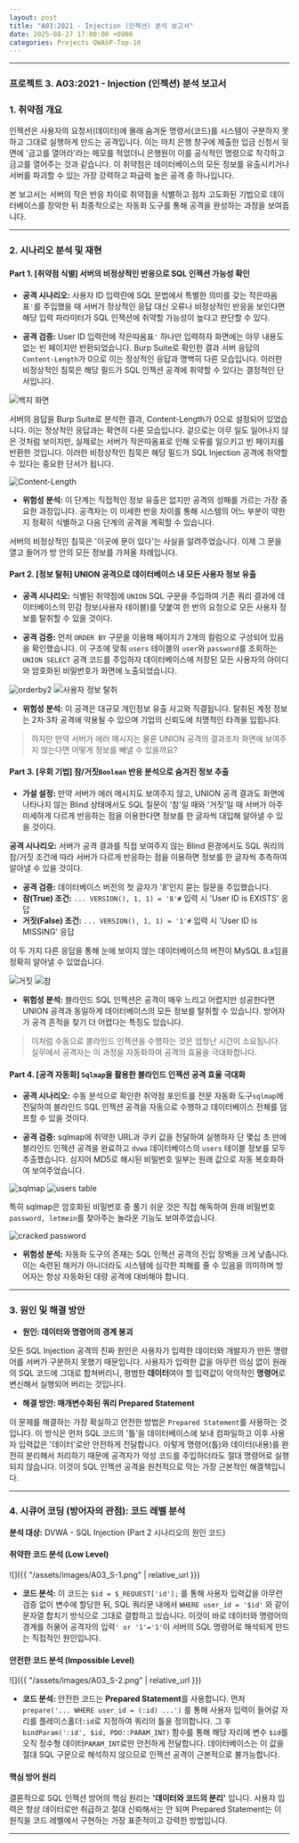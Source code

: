 ```yaml
---
layout: post
title: "A03:2021 - Injection (인젝션) 분석 보고서"
date: 2025-08-27 17:00:00 +0900
categories: Projects OWASP-Top-10
---
```

---

### **프로젝트 3. A03:2021 - Injection (인젝션) 분석 보고서**

### **1. 취약점 개요**

   인젝션은 사용자의 요청서(데이터)에 몰래 숨겨둔 명령서(코드)를 시스템이 구분하지 못하고 그대로 실행하게 만드는 공격입니다. 이는 마치 은행 창구에 제출한 입금 신청서 뒷면에 '금고를 열어라'라는 메모를 적었더니 은행원이 이를 공식적인 명령으로 착각하고 금고를 열어주는 것과 같습니다. 이 취약점은 데이터베이스의 모든 정보를 유출시키거나 서버를 파괴할 수 있는 가장 강력하고 파급력 높은 공격 중 하나입니다.

   본 보고서는 서버의 작은 반응 차이로 취약점을 식별하고 점차 고도화된 기법으로 데이터베이스를 장악한 뒤 최종적으로는 자동화 도구를 통해 공격을 완성하는 과정을 보여줍니다.

---

### **2. 시나리오 분석 및 재현**

#### **Part 1. [취약점 식별] 서버의 비정상적인 반응으로 SQL 인젝션 가능성 확인**

*   **공격 시나리오:**
   사용자 ID 입력란에 SQL 문법에서 특별한 의미를 갖는 작은따옴표`'`를 주입했을 때 서버가 정상적인 응답 대신 오류나 비정상적인 반응을 보인다면 해당 입력 파라미터가 SQL 인젝션에 취약할 가능성이 높다고 판단할 수 있다.

*   **공격 검증:**
   User ID 입력란에 작은따옴표`'` 하나만 입력하자 화면에는 아무 내용도 없는 빈 페이지만 반환되었습니다. Burp Suite로 확인한 결과 서버 응답의 `Content-Length`가 0으로 이는 정상적인 응답과 명백히 다른 모습입니다. 이러한 비정상적인 침묵은 해당 필드가 SQL 인젝션 공격에 취약할 수 있다는 결정적인 단서입니다.

   ![백지 화면](/assets/images/A03_P1-1.png)

   서버의 응답을 Burp Suite로 분석한 결과, Content-Length가 0으로 설정되어 있었습니다. 이는 정상적인 응답과는 확연히 다른 모습입니다. 겉으로는 아무 일도 일어나지 않은 것처럼 보이지만, 실제로는 서버가 작은따옴표로 인해 오류를 일으키고 빈 페이지를 반환한 것입니다. 이러한 비정상적인 침묵은 해당 필드가 SQL Injection 공격에 취약할 수 있다는 중요한 단서가 됩니다.

   ![Content-Length](/assets/images/A03_P1-2.png)

*   **위험성 분석:**
   이 단계는 직접적인 정보 유출은 없지만 공격의 성패를 가르는 가장 중요한 과정입니다. 공격자는 이 미세한 반응 차이를 통해 시스템의 어느 부분이 약한지 정확히 식별하고 다음 단계의 공격을 계획할 수 있습니다.
    
   서버의 비정상적인 침묵은 '이곳에 문이 있다'는 사실을 알려주었습니다. 이제 그 문을 열고 들어가 방 안의 모든 정보를 가져올 차례입니다.

#### **Part 2. [정보 탈취] UNION 공격으로 데이터베이스 내 모든 사용자 정보 유출**

*   **공격 시나리오:**
   식별된 취약점에 `UNION` SQL 구문을 주입하여 기존 쿼리 결과에 데이터베이스의 민감 정보(사용자 테이블)를 덧붙여 한 번의 요청으로 모든 사용자 정보를 탈취할 수 있을 것이다.

*   **공격 검증:**
   먼저 `ORDER BY` 구문을 이용해 페이지가 2개의 컬럼으로 구성되어 있음을 확인했습니다. 이 구조에 맞춰 `users` 테이블의 `user`와 `password`를 조회하는 `UNION SELECT` 공격 코드를 주입하자 데이터베이스에 저장된 모든 사용자의 아이디와 암호화된 비밀번호가 화면에 노출되었습니다.

   ![orderby2](/assets/images/A03_P2-2.png)
   ![사용자 정보 탈취](/assets/images/A03_P2-1.png)

*   **위험성 분석:**
   이 공격은 대규모 개인정보 유출 사고와 직결됩니다. 탈취된 계정 정보는 2차·3차 공격에 악용될 수 있으며 기업의 신뢰도에 치명적인 타격을 입힙니다.

>  하지만 만약 서버가 에러 메시지는 물론 UNION 공격의 결과조차 화면에 보여주지 않는다면 어떻게 정보를 빼낼 수 있을까요?

#### **Part 3. [우회 기법] 참/거짓`Boolean` 반응 분석으로 숨겨진 정보 추출**

*   **가설 설정:**
   만약 서버가 에러 메시지도 보여주지 않고, UNION 공격 결과도 화면에 나타나지 않는 Blind 상태에서도 SQL 질문이 '참'일 때와 '거짓'일 때 서버가 아주 미세하게 다르게 반응하는 점을 이용한다면 정보를 한 글자씩 대입해 알아낼 수 있을 것이다.

   **공격 시나리오:**
   서버가 공격 결과를 직접 보여주지 않는 Blind 환경에서도 SQL 쿼리의 참/거짓 조건에 따라 서버가 다르게 반응하는 점을 이용하면 정보를 한 글자씩 추측하여 알아낼 수 있을 것이다.

*   **공격 검증:**
   데이터베이스 버전의 첫 글자가 '8'인지 묻는 질문을 주입했습니다.
   *   **참(True) 조건:** `... VERSION(), 1, 1) = '8'#` 입력 시 'User ID is EXISTS' 응답
   *   **거짓(False) 조건:** `... VERSION(), 1, 1) = '1'#` 입력 시 'User ID is MISSING' 응답

   이 두 가지 다른 응답을 통해 눈에 보이지 않는 데이터베이스의 버전이 MySQL 8.x임을 정확히 알아낼 수 있었습니다.

   ![거짓](/assets/images/A03_P3-1.png)
   ![참](/assets/images/A03_P3-2.png)

*   **위험성 분석:**
   블라인드 SQL 인젝션은 공격이 매우 느리고 어렵지만 성공한다면 UNION 공격과 동일하게 데이터베이스의 모든 정보를 탈취할 수 있습니다. 방어자가 공격 흔적을 찾기 더 어렵다는 특징도 있습니다.

>  이처럼 수동으로 블라인드 인젝션을 수행하는 것은 엄청난 시간이 소요됩니다. 실무에서 공격자는 이 과정을 자동화하여 공격의 효율을 극대화합니다.

#### **Part 4. [공격 자동화] `Sqlmap`을 활용한 블라인드 인젝션 공격 효율 극대화**

*   **공격 시나리오:**
   수동 분석으로 확인한 취약점 포인트를 전문 자동화 도구`sqlmap`에 전달하여 블라인드 SQL 인젝션 공격을 자동으로 수행하고 데이터베이스 전체를 덤프할 수 있을 것이다.

*   **공격 검증:**
   sqlmap에 취약한 URL과 쿠키 값을 전달하여 실행하자 단 몇십 초 만에 블라인드 인젝션 공격을 완료하고 `dvwa` 데이터베이스의 `users` 테이블 정보를 모두 추출했습니다. 심지어 MD5로 해시된 비밀번호 일부는 원래 값으로 자동 복호화하여 보여주었습니다.
   
   ![sqlmap](/assets/images/A03_P4-1.png)
   ![users table](/assets/images/A03_P4-3.png)

   특히 sqlmap은 암호화된 비밀번호 중 풀기 쉬운 것은 직접 해독하여 원래 비밀번호`password, letmein`를 찾아주는 놀라운 기능도 보여주었습니다. 

   ![cracked password](/assets/images/A03_P4-2.png)

*   **위험성 분석:**
   자동화 도구의 존재는 SQL 인젝션 공격의 진입 장벽을 크게 낮춥니다. 이는 숙련된 해커가 아니더라도 시스템에 심각한 피해를 줄 수 있음을 의미하며 방어자는 항상 자동화된 대량 공격에 대비해야 합니다.

---

### **3. 원인 및 해결 방안**

*   **원인: 데이터와 명령어의 경계 붕괴**

   모든 SQL Injection 공격의 진짜 원인은 사용자가 입력한 데이터와 개발자가 만든 명령어를 서버가 구분하지 못했기 때문입니다. 사용자가 입력한 값을 아무런 의심 없이 원래의 SQL 코드에 그대로 합쳐버리니, 평범한 **데이터**여야 할 입력값이 악의적인 **명령어**로 변신해서 실행되어 버리는 것입니다.

*   **해결 방안: 매개변수화된 쿼리 Prepared Statement**

   이 문제를 해결하는 가장 확실하고 안전한 방법은 `Prepared Statement`를 사용하는 것입니다. 이 방식은 먼저 SQL 코드의 '틀'을 데이터베이스에 보내 컴파일하고 이후 사용자 입력값은 '데이터'로만 안전하게 전달합니다. 이렇게 명령어(틀)와 데이터(내용)를 완전히 분리해서 처리하기 때문에 공격자가 악성 코드를 주입하더라도 절대 명령어로 실행되지 않습니다. 이것이 SQL 인젝션 공격을 원천적으로 막는 가장 근본적인 해결책입니다.

---

### **4. 시큐어 코딩 (방어자의 관점): 코드 레벨 분석**

**분석 대상:** DVWA - SQL Injection (Part 2 시나리오의 원인 코드)

#### **취약한 코드 분석 (Low Level)**

   ![]({{ "/assets/images/A03_S-1.png" | relative_url }})  

   *   **코드 분석:** 이 코드는 `$id = $_REQUEST['id'];` 를 통해 사용자 입력값을 아무런 검증 없이 변수에 할당한 뒤, SQL 쿼리문 내에서 `WHERE user_id = '$id'` 와 같이 문자열 합치기 방식으로 그대로 결합하고 있습니다. 이것이 바로 데이터와 명령어의 경계를 허물어 공격자의 입력`' or '1'='1'`이 서버의 SQL 명령어로 해석되게 만드는 직접적인 원인입니다.

#### **안전한 코드 분석 (Impossible Level)**

   ![]({{ "/assets/images/A03_S-2.png" | relative_url }})  

   *   **코드 분석:** 안전한 코드는 **Prepared Statement**를 사용합니다. 먼저 `prepare('... WHERE user_id = (:id) ...')` 를 통해 사용자 입력이 들어갈 자리를 플레이스홀더`:id`로 지정하여 쿼리의 틀을 정의합니다. 그 후 `bindParam(':id', $id, PDO::PARAM_INT)` 함수를 통해 해당 자리에 변수 `$id`를 오직 정수형 데이터`PARAM_INT`로만 안전하게 전달합니다. 데이터베이스는 이 값을 절대 SQL 구문으로 해석하지 않으므로 인젝션 공격이 근본적으로 불가능합니다.

#### **핵심 방어 원리**

   결론적으로 SQL 인젝션 방어의 핵심 원리는 **'데이터와 코드의 분리'** 입니다. 사용자 입력은 항상 데이터로만 취급하고 절대 신뢰해서는 안 되며 Prepared Statement는 이 원칙을 코드 레벨에서 구현하는 가장 표준적이고 강력한 방법입니다.

<hr class="short-rule">